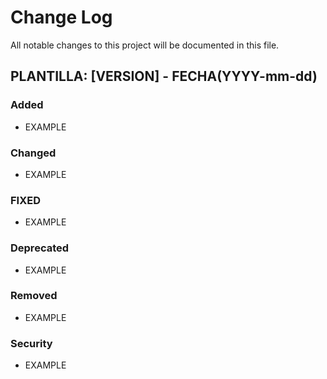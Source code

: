 # Change Log

All notable changes to this project will be documented in this file.

## PLANTILLA: [VERSION] - FECHA(YYYY-mm-dd)

### Added

* EXAMPLE

### Changed

* EXAMPLE

### FIXED

* EXAMPLE

### Deprecated

* EXAMPLE

### Removed

* EXAMPLE

### Security

* EXAMPLE
